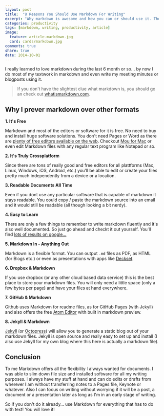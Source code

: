 ```yaml
---
layout: post
title:  "8 Reasons You Should Use Markdown For Writing"
excerpt: "Why markdown is awesome and how you can or should use it. These are my tools and best practices."
categories: productivity
tags: [markdown, writing, productivity, article]
image:
  feature: article-markdown.jpg
  card: cards/markdown.jpg
comments: true
share: true
date: 2014-10-01
---
```


I really learned to love markdown during the last 6 month or so... by now I do most of my textwork in markdown and even write my meeting minutes or blogposts using it.

> If you don't have the slightest clue what markdown is, you should go an check out [whatismarkdown.com](//whatismarkdown.com).  

## Why I prever markdown over other formats

__1. It's Free__

Markdown and most of the editors or software for it is free. No need to buy and install huge software solutions. You don't need Pages or Word as there are [plenty of free editors available on the web](//mashable.com/2013/06/24/markdown-tools/). Checkout [Mou for Mac](//mouapp.com/) or even edit Markdown files with any regular text program like Notepad or so.

__2. It's Truly Crossplatform__

Since there are tons of really good and free editors for all plattforms (Mac, Linux, Windows, iOS, Android, etc.) you'll be able to edit or create your files pretty much independently from a device or a location.


__3. Readable Documents All Time__

Even if you dont use any particular software that is capable of markdown it stays readable. You could copy / paste the markdown source into an email and it would still be readable (all though looking a bit nerdy).

__4. Easy to Learn__

There are only a few things to remember to write markdown fluently and it's also well documented. So just go ahead and checkt it out yourself. You'll find [lots of results on google...](https://www.google.de/?gfe_rd=cr&ei=YYoRVL6_B8ao8wfutoGADA#q=markdown+syntax)

__5. Markdown In - Anything Out__

Markdown is a flexible format. You can output `.md` files as PDF, as HTML (for Blogs etc.) or even as presentations with apps like [Deckset](//www.decksetapp.com/).

__6. Dropbox & Markdown__

If you use dropbox (or any other cloud based data service) this is the best place to store your markdown files. You will only need a little space (only a few bytes per page) and have your files at hand everywhere.

__7. GitHub & Markdown__

Github uses Markdown for readme files, as for GitHub Pages (with Jekyll) and also offers the free [Atom Editor](//atom.io) with built in markdown preview.


__8. Jekyll & Markdown__

[Jekyll](//jekyllrb.com/) (or [Octopress](//octopress.org/)) will allow you to generate a static blog out of your markdown files. Jekyll is open source and really easy to set up and install (I also use Jekyll for my own blog where this here is actually a markdown file).

## Conclusion

To me Markdown offers all the flexibility I always wanted for documents. I was able to slim down file size and installed software for all my writing purposes. I always have my stuff at hand and can do edits or drafts from wherever I am without transferring notes to a Pages file, Keynote or whatever. Also I can focus on writing without worrying if it will be a post, a document or a presentation later as long as I'm in an early stage of writing.

So if you don't do it already... use Markdown for everything that has to do with text! You will love it!
